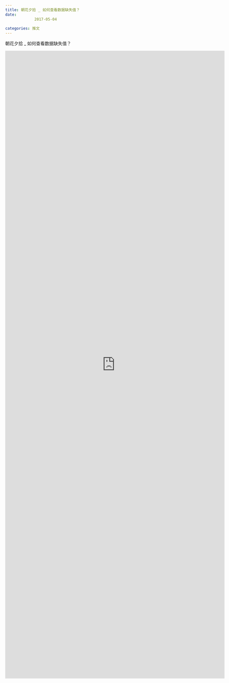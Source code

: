 ```yaml
---
title: 朝花夕拾 _ 如何查看数据缺失值？
date: 
             2017-05-04
            
categories: 推文
---
```

朝花夕拾 _ 如何查看数据缺失值？<!--more-->
<iframe src="http://202.114.234.173:8669/appbbs/Stata_Article/@朝花夕拾 _ 如何查看数据缺失值？.htm" width="700px" height="2000px" scrolling="auto" frameborder=0 ></iframe>